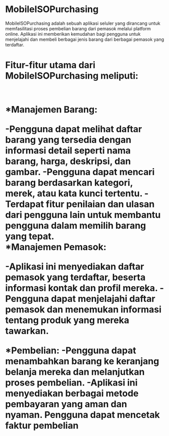 # MobileISOPurchasing

MobileISOPurchasing adalah sebuah aplikasi seluler yang dirancang untuk memfasilitasi proses pembelian barang dari pemasok melalui platform online. Aplikasi ini memberikan kemudahan bagi pengguna untuk menjelajahi dan membeli berbagai jenis barang dari berbagai pemasok yang terdaftar.
<br>
<h1>Fitur-fitur utama dari MobileISOPurchasing meliputi:<h1/>
<br>
*Manajemen Barang:

-Pengguna dapat melihat daftar barang yang tersedia dengan informasi detail seperti nama barang, harga, deskripsi, dan gambar.
-Pengguna dapat mencari barang berdasarkan kategori, merek, atau kata kunci tertentu.
-Terdapat fitur penilaian dan ulasan dari pengguna lain untuk membantu pengguna dalam memilih barang yang tepat.
<br>
*Manajemen Pemasok:

-Aplikasi ini menyediakan daftar pemasok yang terdaftar, beserta informasi kontak dan profil mereka.
-Pengguna dapat menjelajahi daftar pemasok dan menemukan informasi tentang produk yang mereka tawarkan.

*Pembelian:
-Pengguna dapat menambahkan barang ke keranjang belanja mereka dan melanjutkan proses pembelian.
-Aplikasi ini menyediakan berbagai metode pembayaran yang aman dan nyaman. Pengguna dapat mencetak faktur pembelian
